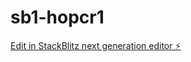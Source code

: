 # sb1-hopcr1

[Edit in StackBlitz next generation editor ⚡️](https://stackblitz.com/~/github.com/Int3rPlanetary/sb1-hopcr1)